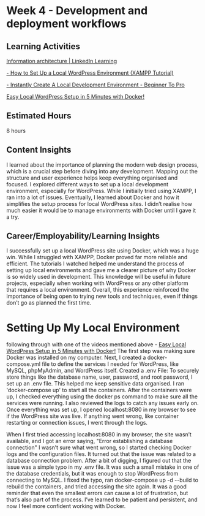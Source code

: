 # Week 4 - Development and deployment workflows

## Learning Activities
[Information architecture | LinkedIn Learning](https://www.linkedin.com/learning/mapping-the-modern-web-design-process)

[- How to Set Up a Local WordPress Environment (XAMPP Tutorial)](https://www.youtube.com/watch?v=suV93rTmTuA&t=312s)

[- Instantly Create A Local Development Environment - Beginner To Pro](https://www.youtube.com/watch?v=TXqSC2od4-8&t=54s)

[Easy Local WordPress Setup in 5 Minutes with Docker!](https://www.youtube.com/watch?v=gEceSAJI_3s&t=896s)

## Estimated Hours
8 hours

## Content Insights
I learned about the importance of planning the modern web design process, which is a crucial step before diving into any development. Mapping out the structure and user experience helps keep everything organised and focused. I explored different ways to set up a local development environment, especially for WordPress. While I initially tried using XAMPP, I ran into a lot of issues. Eventually, I learned about Docker and how it simplifies the setup process for local WordPress sites. I didn’t realise how much easier it would be to manage environments with Docker until I gave it a try.

## Career/Employability/Learning Insights

I successfully set up a local WordPress site using Docker, which was a huge win. While I struggled with XAMPP, Docker proved far more reliable and efficient. The tutorials I watched helped me understand the process of setting up local environments and gave me a clearer picture of why Docker is so widely used in development. This knowledge will be useful in future projects, especially when working with WordPress or any other platform that requires a local environment. Overall, this experience reinforced the importance of being open to trying new tools and techniques, even if things don’t go as planned the first time.


# Setting Up My Local Environment 

following through with one of the videos mentioned above - [Easy Local WordPress Setup in 5 Minutes with Docker!](https://www.youtube.com/watch?v=gEceSAJI_3s&t=896s)
The first step was making sure Docker was installed on my computer. Next, I created a docker-compose.yml file to define the services I needed for WordPress, like MySQL, phpMyAdmin, and WordPress itself. Created a .env File: To securely store things like the database name, user, password, and root password, I set up an .env file. This helped me keep sensitive data organised.
I ran 'docker-compose up' to start all the containers. After the containers were up, I checked everything using the docker ps command to make sure all the services were running. I also reviewed the logs to catch any issues early on. Once everything was set up, I opened localhost:8080 in my browser to see if the WordPress site was live. If anything went wrong, like container restarting or connection issues, I went through the logs. 

When I first tried accessing localhost:8080 in my browser, the site wasn’t available, and I got an error saying, "Error establishing a database connection" I wasn’t sure what went wrong, so I started checking Docker logs and the configuration files. It turned out that the issue was related to a database connection problem.
After a bit of digging, I figured out that the issue was a simple typo in my .env file. It was such a small mistake in one of the database credentials, but it was enough to stop WordPress from connecting to MySQL. I fixed the typo, ran docker-compose up -d --build to rebuild the containers, and tried accessing the site again. It was a good reminder that even the smallest errors can cause a lot of frustration, but that’s also part of the process. I’ve learned to be patient and persistent, and now I feel more confident working with Docker.
